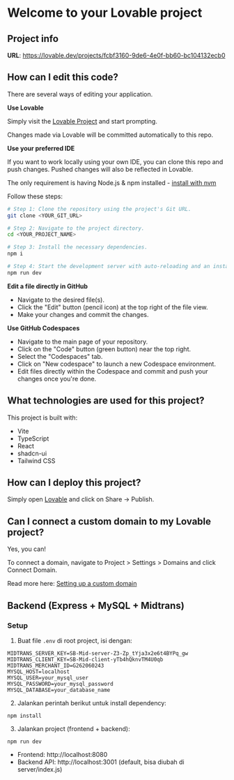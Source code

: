 # Welcome to your Lovable project

## Project info

**URL**: https://lovable.dev/projects/fcbf3160-9de6-4e0f-bb60-bc104132ecb0

## How can I edit this code?

There are several ways of editing your application.

**Use Lovable**

Simply visit the [Lovable Project](https://lovable.dev/projects/fcbf3160-9de6-4e0f-bb60-bc104132ecb0) and start prompting.

Changes made via Lovable will be committed automatically to this repo.

**Use your preferred IDE**

If you want to work locally using your own IDE, you can clone this repo and push changes. Pushed changes will also be reflected in Lovable.

The only requirement is having Node.js & npm installed - [install with nvm](https://github.com/nvm-sh/nvm#installing-and-updating)

Follow these steps:

```sh
# Step 1: Clone the repository using the project's Git URL.
git clone <YOUR_GIT_URL>

# Step 2: Navigate to the project directory.
cd <YOUR_PROJECT_NAME>

# Step 3: Install the necessary dependencies.
npm i

# Step 4: Start the development server with auto-reloading and an instant preview.
npm run dev
```

**Edit a file directly in GitHub**

- Navigate to the desired file(s).
- Click the "Edit" button (pencil icon) at the top right of the file view.
- Make your changes and commit the changes.

**Use GitHub Codespaces**

- Navigate to the main page of your repository.
- Click on the "Code" button (green button) near the top right.
- Select the "Codespaces" tab.
- Click on "New codespace" to launch a new Codespace environment.
- Edit files directly within the Codespace and commit and push your changes once you're done.

## What technologies are used for this project?

This project is built with:

- Vite
- TypeScript
- React
- shadcn-ui
- Tailwind CSS

## How can I deploy this project?

Simply open [Lovable](https://lovable.dev/projects/fcbf3160-9de6-4e0f-bb60-bc104132ecb0) and click on Share -> Publish.

## Can I connect a custom domain to my Lovable project?

Yes, you can!

To connect a domain, navigate to Project > Settings > Domains and click Connect Domain.

Read more here: [Setting up a custom domain](https://docs.lovable.dev/tips-tricks/custom-domain#step-by-step-guide)

## Backend (Express + MySQL + Midtrans)

### Setup

1. Buat file `.env` di root project, isi dengan:

```
MIDTRANS_SERVER_KEY=SB-Mid-server-Z3-Zp_tYja3x2e6t4BYPq_gw
MIDTRANS_CLIENT_KEY=SB-Mid-client-yTb4hQknvTM4U0qb
MIDTRANS_MERCHANT_ID=G262060243
MYSQL_HOST=localhost
MYSQL_USER=your_mysql_user
MYSQL_PASSWORD=your_mysql_password
MYSQL_DATABASE=your_database_name
```

2. Jalankan perintah berikut untuk install dependency:

```
npm install
```

3. Jalankan project (frontend + backend):

```
npm run dev
```

- Frontend: http://localhost:8080
- Backend API: http://localhost:3001 (default, bisa diubah di server/index.js)
